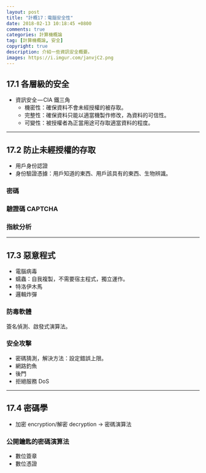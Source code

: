 ```yaml
---
layout: post
title: "計概17：電腦安全性"
date: 2018-02-13 10:18:45 +0800
comments: true
categories: 計算機概論
tag: [計算機概論, 安全]
copyright: true
description: 介紹一些資訊安全概要。
images: https://i.imgur.com/janvjC2.png
---
```

## 17.1 各層級的安全
- 資訊安全 — CIA 鐵三角
	- 機密性：確保資料不會未經授權的被存取。
	- 完整性：確保資料只能以適當機製作修改，為資料的可信性。
	- 可變性：被授權者為正當用途可存取適當資料的程度。

---
## 17.2 防止未經授權的存取
- 用戶身份認證
- 身份驗證憑據：用戶知道的東西、用戶該具有的東西、生物辨識。

### 密碼
### 驗證碼 CAPTCHA
### 指紋分析

---
## 17.3 惡意程式
- 電腦病毒
- 蠕蟲：自我複製，不需要宿主程式，獨立運作。
- 特洛伊木馬
- 邏輯炸彈

### 防毒軟體
簽名偵測、啟發式演算法。
### 安全攻擊
- 密碼猜測，解決方法：設定錯誤上限。
- 網路釣魚
- 後門
- 拒絕服務 DoS

---
## 17.4 密碼學
- 加密 encryption/解密 decryption → 密碼演算法

### 公開鑰匙的密碼演算法
- 數位簽章
- 數位憑證